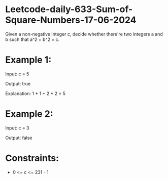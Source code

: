 # Leetcode-daily-633-Sum-of-Square-Numbers-17-06-2024
Given a non-negative integer c, decide whether there're two integers a and b such that a^2 + b^2 = c.

 

# Example 1:

Input: c = 5

Output: true

Explanation: 1 * 1 + 2 * 2 = 5

# Example 2:

Input: c = 3

Output: false
 

# Constraints:

- 0 <= c <= 231 - 1
